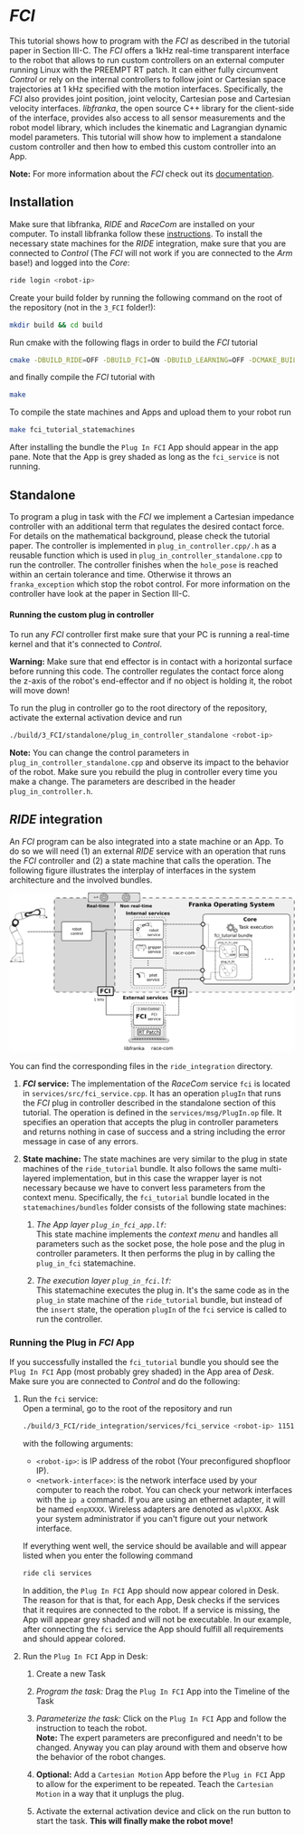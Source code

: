 # *FCI*
This tutorial shows how to program with the *FCI* as described in the tutorial paper in Section III-C.
The *FCI* offers a 1kHz real-time transparent interface to the robot that allows to run custom controllers on an external computer running Linux with the PREEMPT RT patch.
It can either fully circumvent *Control* or rely on the internal controllers to follow joint or Cartesian space trajectories at 1 kHz specified with the motion interfaces. Specifically, the *FCI* also provides joint position, joint velocity, Cartesian pose and Cartesian velocity interfaces. *libfranka*, the open source C++ library for the client-side of the interface, provides also access to all sensor measurements and the robot model library, which includes the kinematic and Lagrangian dynamic model parameters. This tutorial will show how to implement a standalone custom controller and then how to embed this custom controller into an App.

**Note:** For more information about the *FCI* check out its [documentation](https://frankaemika.github.io/docs/index.html).

## Installation
Make sure that libfranka, *RIDE* and *RaceCom* are installed on your computer. To install libfranka follow these [instructions](https://frankaemika.github.io/docs/installation_linux.html). To install the necessary state machines for the *RIDE* integration, make sure that you are connected to *Control* (The *FCI* will not work if you are connected to the *Arm* base!) and logged into the *Core*:

```sh
ride login <robot-ip>
```

Create your build folder by running the following command on the root of the repository (not in the `3_FCI` folder!):

```sh
mkdir build && cd build
```

Run cmake with the following flags in order to build the *FCI* tutorial

```sh
cmake -DBUILD_RIDE=OFF -DBUILD_FCI=ON -DBUILD_LEARNING=OFF -DCMAKE_BUILD_TYPE=Release -DFranka_Dir=<path/to/libfranka/build/folder> ..
```

and finally compile the *FCI* tutorial with

```sh
make
```

To compile the state machines and Apps and upload them to your robot run

```sh
make fci_tutorial_statemachines
```

After installing the bundle the `Plug In FCI` App should appear in the app pane. Note that the App is grey shaded as long as the `fci_service` is not running.

## Standalone
To program a plug in task with the *FCI* we implement a Cartesian impedance controller with an additional term that regulates the desired contact force. For details on the mathematical background, please check the tutorial paper. The controller is implemented in `plug_in_controller.cpp/.h` as a reusable function which is used in `plug_in_controller_standalone.cpp` to run the controller. The controller finishes when the `hole_pose` is reached within an certain tolerance and time. Otherwise it throws an `franka_exception` which stop the robot control. For more information on the controller have look at the paper in Section III-C.

#### Running the custom plug in controller

To run any *FCI* controller first make sure that your PC is running a real-time kernel and that it's connected to *Control*.</br>

**Warning:** Make sure that end effector is in contact with a horizontal surface before running this code. The controller regulates the contact force along the z-axis of the robot's end-effector and if no object is holding it, the robot will move down!

To run the plug in controller go to the root directory of the repository, activate the external activation device and run

```sh
./build/3_FCI/standalone/plug_in_controller_standalone <robot-ip>
```

**Note:** You can change the control parameters in `plug_in_controller_standalone.cpp` and observe its impact to the behavior of the robot. Make sure you rebuild the plug in controller every time you make a change. The parameters are described in the header `plug_in_controller.h`.

## *RIDE* integration
An *FCI* program can be also integrated into a state machine or an App. To do so we will need (1) an external *RIDE* service with an operation that runs the *FCI* controller and (2) a state machine that calls the operation. The following figure illustrates the interplay of interfaces in the system architecture and the involved bundles.

![](fig/fci_service_structure_bundles.png "Interplay of components and bundles of the RIDE integration of the FCI service.")

You can find the corresponding files in the `ride_integration` directory.

1. ***FCI* service:**
   The implementation of the *RaceCom* service `fci` is located in `services/src/fci_service.cpp`. It has an operation `plugIn` that runs the *FCI* plug in controller described in the standalone section of this tutorial. The operation is defined in the `services/msg/PlugIn.op` file. It specifies an operation that accepts the plug in controller parameters and returns nothing in case of success and a string including the error message in case of any errors.

2. **State machine:**
    The state machines are very similar to the plug in state machines of the `ride_tutorial` bundle. It also follows the same multi-layered implementation, but in this case the wrapper layer is not necessary because we have to convert less parameters from the context menu. Specifically, the `fci_tutorial` bundle located in the `statemachines/bundles` folder consists of the following state machines:

    1. *The App layer `plug_in_fci_app.lf`:* </br>
      This state machine implements the *context menu* and handles all parameters such as the socket pose, the hole pose and the plug in controller parameters. It then performs the plug in by calling the `plug_in_fci` statemachine.

    2. *The execution layer `plug_in_fci.lf`:*</br>
      This statemachine executes the plug in. It's the same code as in the `plug_in` state machine of the `ride_tutorial` bundle, but instead of the `insert` state, the operation `plugIn` of the `fci` service is called to run the controller.


### Running the Plug in *FCI* App
If you successfully installed the `fci_tutorial` bundle you should see the `Plug In FCI` App (most probably grey shaded) in the App area of *Desk*. </br>
Make sure you are connected to *Control* and do the following:

1. Run the `fci` service: </br>
    Open a terminal, go to the root of the repository and run

    ```sh
    ./build/3_FCI/ride_integration/services/fci_service <robot-ip> 11511 <network-interface>
    ```

    with the following arguments:

    * `<robot-ip>`: is IP address of the robot (Your preconfigured shopfloor IP).
    * `<network-interface>`: is the network interface used by your computer to reach the robot. You can check your network interfaces with the `ip a` command. If you are using an ethernet adapter, it will be named `enpXXXX`. Wireless adapters are denoted as `wlpXXX`. Ask your system administrator if you can't figure out your network interface.

   If everything went well, the service should be available and will appear listed when you enter the following command

   ```sh
   ride cli services
   ```

   In addition, the `Plug In FCI` App should now appear colored in Desk. The reason for that is that, for each App, Desk checks if the services that it requires are connected to the robot. If a service is missing, the App will appear grey shaded and will not be executable. In our example, after connecting the `fci` service the App should fulfill all requirements and should appear colored.

2. Run the `Plug In FCI` App in Desk:

    1. Create a new Task

    2. *Program the task:* Drag the `Plug In FCI` App into the Timeline of the Task

    3. *Parameterize the task:* Click on the `Plug In FCI` App and follow the instruction to teach the robot.</br>
    **Note:** The expert parameters are preconfigured and needn't to be changed. Anyway you can play around with them and observe how the behavior of the robot changes.

    4. **Optional:** Add a `Cartesian Motion` App before the `Plug in FCI` App to allow for the experiment to be repeated. Teach the `Cartesian Motion` in a way that it unplugs the plug.

    5. Activate the external activation device and click on the run button to start the task. **This will finally make the robot move!**
